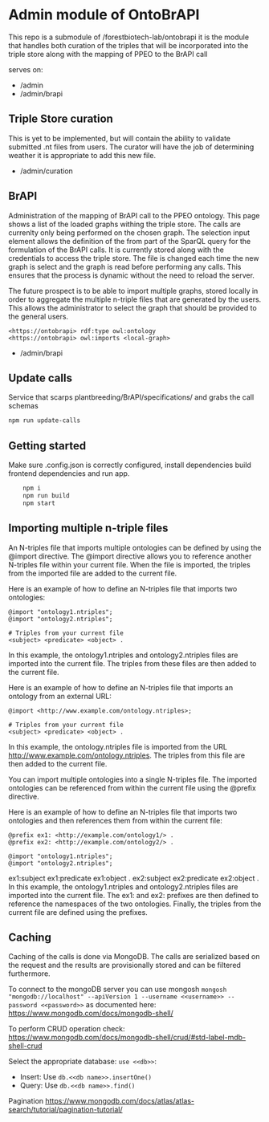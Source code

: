 # Admin module of OntoBrAPI
This repo is a submodule of /forestbiotech-lab/ontobrapi it is the module that handles both curation of the triples that will be incorporated into the triple store along with the mapping of PPEO to the BrAPI call

serves on:
- /admin
- /admin/brapi

## Triple Store curation
This is yet to be implemented, but will contain the ability to validate submitted .nt files from users. The curator will have the job of determining weather it is appropriate to add this new file. 
- /admin/curation

## BrAPI 
Administration of the mapping of BrAPI call to the PPEO ontology. This page shows a list of the loaded graphs withing the triple store. The calls are currenlty only being performed on the chosen graph. The selection input element allows the definition of the from part of the SparQL query for the formulation of the BrAPI calls. It is currently stored along with the credentials to access the triple store. The file is changed each time the new graph is select and the graph is read before performing any calls. This ensures that the process is dynamic without the need to reload the server. 

The future prospect is to be able to import multiple graphs, stored locally in order to aggregate the multiple n-triple files that are generated by the users. This allows the administrator to select the graph that should be provided to the general users.

```owl 
<https://ontobrapi> rdf:type owl:ontology
<https://ontobrapi> owl:imports <local-graph>
```

- /admin/brapi

## Update calls
Service that scarps plantbreeding/BrAPI/specifications/ and grabs the call schemas

```bash
npm run update-calls
```


## Getting started
Make sure .config.json is correctly configured, install dependencies build frontend dependencies and run app.
```bash
    npm i
    npm run build
    npm start
```

## Importing multiple n-triple files

An N-triples file that imports multiple ontologies can be defined by using the @import directive. The @import directive allows you to reference another N-triples file within your current file. When the file is imported, the triples from the imported file are added to the current file.

Here is an example of how to define an N-triples file that imports two ontologies:

```owl
@import "ontology1.ntriples";
@import "ontology2.ntriples";

# Triples from your current file
<subject> <predicate> <object> .
```

In this example, the ontology1.ntriples and ontology2.ntriples files are imported into the current file. The triples from these files are then added to the current file.

Here is an example of how to define an N-triples file that imports an ontology from an external URL:

```owl
@import <http://www.example.com/ontology.ntriples>;

# Triples from your current file
<subject> <predicate> <object> .
```

In this example, the ontology.ntriples file is imported from the URL http://www.example.com/ontology.ntriples. The triples from this file are then added to the current file.

You can import multiple ontologies into a single N-triples file. The imported ontologies can be referenced from within the current file using the @prefix directive.

Here is an example of how to define an N-triples file that imports two ontologies and then references them from within the current file:

```owl
@prefix ex1: <http://example.com/ontology1/> .
@prefix ex2: <http://example.com/ontology2/> .

@import "ontology1.ntriples";
@import "ontology2.ntriples";
```

ex1:subject ex1:predicate ex1:object .
ex2:subject ex2:predicate ex2:object .
In this example, the ontology1.ntriples and ontology2.ntriples files are imported into the current file. The ex1: and ex2: prefixes are then defined to reference the namespaces of the two ontologies. Finally, the triples from the current file are defined using the prefixes.


## Caching
Caching of the calls is done via MongoDB. The calls are serialized based on the request and the results are provisionally stored and can be filtered furthermore. 

To connect to the mongoDB server you can use mongosh `mongosh "mongodb://localhost" --apiVersion 1 --username <<username>> --password <<password>>`  as documented here: https://www.mongodb.com/docs/mongodb-shell/ 

To perform CRUD operation check: https://www.mongodb.com/docs/mongodb-shell/crud/#std-label-mdb-shell-crud

Select the appropriate database: `use <<db>>`:

- Insert: Use `db.<<db name>>.insertOne()`
- Query: Use `db.<<db name>>.find()`

Pagination
https://www.mongodb.com/docs/atlas/atlas-search/tutorial/pagination-tutorial/